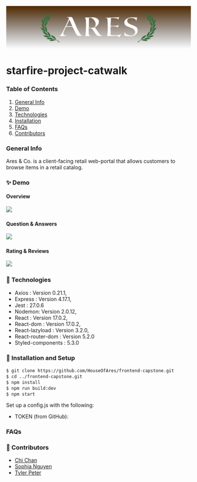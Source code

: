 <img src="/library/img/Ares_readme_banner.png">



# starfire-project-catwalk
### Table of Contents
1. [General Info](#🌴-General-Info)
2. [Demo](#✨-Demo)
3. [Technologies](#🧪-Technologies)
4. [Installation](#🚀-Installation)
5. [FAQs](#FAQS)
6. [Contributors](#🤝-Contributors)


### General Info
Ares & Co. is a client-facing retail web-portal that allows customers to browse items in a retail catalog.

### ✨ Demo
#### Overview
![](https://imgur.com/mvh8RJA.jpg)

#### Question & Answers
![](https://imgur.com/dkjmMNq.jpg)

#### Rating & Reviews
![](https://imgur.com/lxVWeCD.jpg)

### 🧪 Technologies
* Axios : Version 0.21.1,
* Express : Version 4.17.1,
* Jest : 27.0.6
* Nodemon: Version 2.0.12,
* React : Version 17.0.2,
* React-dom : Version 17.0.2,
* React-lazyload : Version 3.2.0,
* React-router-dom : Version 5.2.0
* Styled-components : 5.3.0

### 🚀 Installation and Setup
```
$ git clone https://github.com/HouseOfAres/frontend-capstone.git
$ cd ../frontend-capstone.git
$ npm install
$ npm run build:dev
$ npm start
```
Set up a config.js with the following: 

* TOKEN (from GitHub): 


### FAQs


### 🤝 Contributors
- [Chi Chan](https://github.com/chanychi)
- [Sophia Nguyen](https://github.com/SOPHXN)
- [Tyler Peter](https://github.com/tylerpetersen02)

